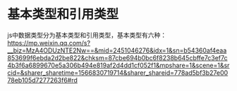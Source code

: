 # 基本类型和引用类型

js中数据类型分为基本类型和引用类型，基本类型有六种：
https://mp.weixin.qq.com/s?__biz=MzA4ODUzNTE2Nw==&mid=2451046276&idx=1&sn=b54360af4eaa853699f6ebda2d2be822&chksm=87cbe694b0bc6f8238b645cbffe7c3ef7c4b3f6a6899670e5a306b494e819af2d4dd1cf052f1&mpshare=1&scene=1&srcid=&sharer_sharetime=1566830719714&sharer_shareid=778ad5bf3b27e0078eb105d7277263f6#rd